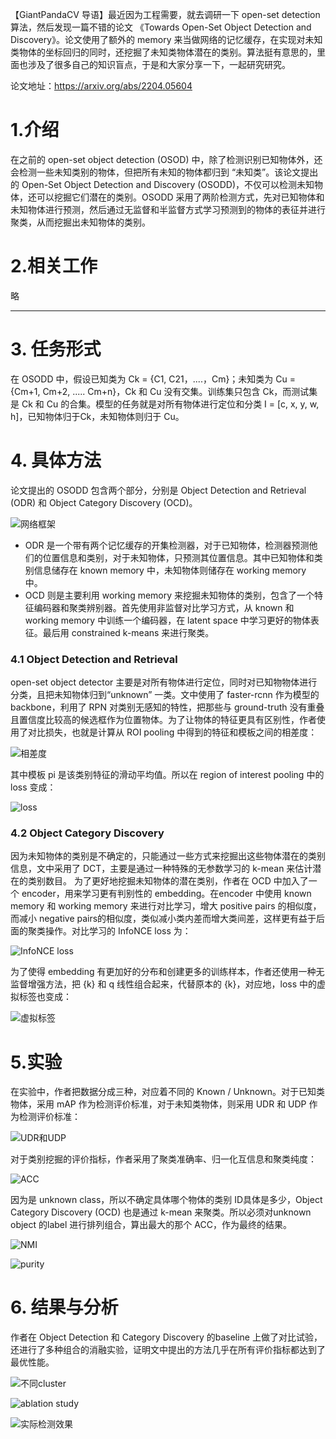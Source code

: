 ﻿【GiantPandaCV 导语】最近因为工程需要，就去调研一下 open-set detection 算法，然后发现一篇不错的论文 《Towards Open-Set Object Detection and Discovery》。论文使用了额外的 memory 来当做网络的记忆缓存，在实现对未知类物体的坐标回归的同时，还挖掘了未知类物体潜在的类别。算法挺有意思的，里面也涉及了很多自己的知识盲点，于是和大家分享一下，一起研究研究。

论文地址：https://arxiv.org/abs/2204.05604
# 1.介绍
在之前的 open-set object detection (OSOD) 中，除了检测识别已知物体外，还会检测一些未知类别的物体，但把所有未知的物体都归到 “未知类”。该论文提出的 Open-Set Object Detection and Discovery (OSODD)，不仅可以检测未知物体，还可以挖掘它们潜在的类别。OSODD 采用了两阶检测方式，先对已知物体和未知物体进行预测，然后通过无监督和半监督方式学习预测到的物体的表征并进行聚类，从而挖掘出未知物体的类别。
# 2.相关工作
略

---
# 3. 任务形式
在 OSODD 中，假设已知类为 Ck = {C1, C21，....，Cm}；未知类为 Cu = {Cm+1, Cm+2, ..... Cm+n}，Ck 和 Cu 没有交集。训练集只包含 Ck，而测试集是 Ck 和 Cu 的合集。模型的任务就是对所有物体进行定位和分类 I = [c, x, y, w, h]，已知物体归于Ck，未知物体则归于 Cu。
# 4. 具体方法
论文提出的 OSODD 包含两个部分，分别是 Object Detection and Retrieval (ODR) 和 Object Category Discovery (OCD)。

![网络框架](https://img-blog.csdnimg.cn/3b639d57b4fe4f838679e090e7acf2ad.png?x-oss-process=image/watermark,type_d3F5LXplbmhlaQ,shadow_50,text_Q1NETiBAd29uZGVyZnVsX2hkYg==,size_20,color_FFFFFF,t_70,g_se,x_16#pic_center)

 - ODR 是一个带有两个记忆缓存的开集检测器，对于已知物体，检测器预测他们的位置信息和类别，对于未知物体，只预测其位置信息。其中已知物体和类别信息储存在 known memory 中，未知物体则储存在 working memory 中。
 - OCD 则是主要利用 working memory 来挖掘未知物体的类别，包含了一个特征编码器和聚类辨别器。首先使用非监督对比学习方式，从 known 和 working memory 中训练一个编码器，在 latent space 中学习更好的物体表征。最后用 constrained k-means 来进行聚类。

### 4.1 Object Detection and Retrieval
open-set object detector 主要是对所有物体进行定位，同时对已知物物体进行分类，且把未知物体归到“unknown” 一类。文中使用了 faster-rcnn 作为模型的 backbone，利用了 RPN 对类别无感知的特性，把那些与 ground-truth 没有重叠且置信度比较高的候选框作为位置物体。为了让物体的特征更具有区别性，作者使用了对比损失，也就是计算从 ROI pooling 中得到的特征和模板之间的相差度：

![相差度](https://img-blog.csdnimg.cn/c9cf7c374804462b95c8fdcc1c04d959.png#pic_center)

其中模板 pi 是该类别特征的滑动平均值。所以在 region of interest pooling 中的 loss 变成：

![loss](https://img-blog.csdnimg.cn/bd0c065c154e4cf2afea1c7d43dc62b9.png#pic_center)

### 4.2 Object Category Discovery
因为未知物体的类别是不确定的，只能通过一些方式来挖掘出这些物体潜在的类别信息，文中采用了 DCT，主要是通过一种特殊的无参数学习的 k-mean 来估计潜在的类别数目。
为了更好地挖掘未知物体的潜在类别，作者在 OCD 中加入了一个 encoder，用来学习更有判别性的 embedding。在encoder 中使用 known memory 和 working memory 来进行对比学习，增大 positive pairs 的相似度，而减小 negative pairs的相似度，类似减小类内差而增大类间差，这样更有益于后面的聚类操作。对比学习的  InfoNCE loss 为：

![ InfoNCE loss](https://img-blog.csdnimg.cn/2b41ddba03b0438995024b61a247d16a.png#pic_center)

为了使得 embedding 有更加好的分布和创建更多的训练样本，作者还使用一种无监督增强方法，把 {k} 和 q 线性组合起来，代替原本的 {k}，对应地，loss 中的虚拟标签也变成：

![虚拟标签](https://img-blog.csdnimg.cn/cf754ffe583a4d4083afb2d321652ab1.png#pic_center)

# 5.实验
在实验中，作者把数据分成三种，对应着不同的 Known / Unknown。对于已知类物体，采用 mAP 作为检测评价标准，对于未知类物体，则采用 UDR 和 UDP 作为检测评价标准：

![UDR和UDP](https://img-blog.csdnimg.cn/f270a69c68cb45c381f15904279f37ea.png#pic_center)

对于类别挖掘的评价指标，作者采用了聚类准确率、归一化互信息和聚类纯度：

![ACC](https://img-blog.csdnimg.cn/41ac83fe4e5a4e8d8c9c70b3f707a717.png#pic_center)

因为是 unknown class，所以不确定具体哪个物体的类别 ID具体是多少，Object Category Discovery (OCD) 也是通过 k-mean 来聚类。所以必须对unknown object 的label 进行排列组合，算出最大的那个 ACC，作为最终的结果。

![NMI](https://img-blog.csdnimg.cn/74d530496c144eaf9b529684c8628194.png#pic_center)

![purity](https://img-blog.csdnimg.cn/1ea3707574d248ef8b9b5d54bf5af438.png#pic_center)

# 6. 结果与分析
作者在 Object Detection 和 Category Discovery 的baseline 上做了对比试验，还进行了多种组合的消融实验，证明文中提出的方法几乎在所有评价指标都达到了最优性能。

![不同cluster](https://img-blog.csdnimg.cn/3ffbe2b9f4f14b0cb9f9f2e05e9494f9.png#pic_center)

![ablation study](https://img-blog.csdnimg.cn/925ed9a4edc24ae594bed3bd98aac64b.png#pic_center)

![实际检测效果](https://img-blog.csdnimg.cn/02763ae97de7419e8373ec4041f0ad4b.png?x-oss-process=image/watermark,type_d3F5LXplbmhlaQ,shadow_50,text_Q1NETiBAd29uZGVyZnVsX2hkYg==,size_20,color_FFFFFF,t_70,g_se,x_16#pic_center)

